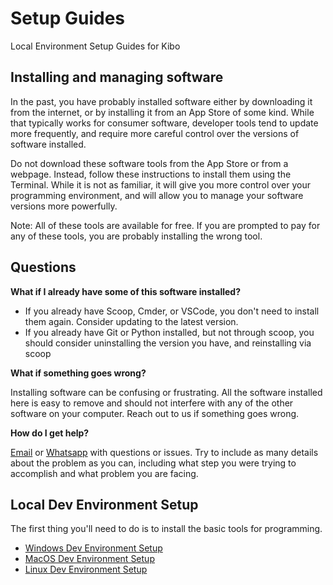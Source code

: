 # Setup Guides

Local Environment Setup Guides for Kibo

## Installing and managing software

In the past, you have probably installed software either by downloading it from the internet, or by installing it from an App Store of some kind. While that typically works for consumer software, developer tools tend to update more frequently, and require more careful control over the versions of software installed. 

Do not download these software tools from the App Store or from a webpage. Instead, follow these instructions to install them using the Terminal. While it is not as familiar, it will give you more control over your programming environment, and will allow you to manage your software versions more powerfully.

Note: All of these tools are available for free. If you are prompted to pay for any of these tools, you are probably installing the wrong tool.

## Questions

**What if I already have some of this software installed?**

- If you already have Scoop, Cmder, or VSCode, you don't need to install them again. Consider updating to the latest version.
- If you already have Git or Python installed, but not through scoop, you should consider uninstalling the version you have, and reinstalling via scoop

**What if something goes wrong?**

Installing software can be confusing or frustrating. All the software installed
here is easy to remove and should not interfere with any of the other software
on your computer. Reach out to us if something goes wrong.

**How do I get help?**

[Email](mailto:hello@kibo.school) or [Whatsapp](https://bit.ly/WhatsAppKibo) with questions or issues. Try to include as many details about the problem as you can, including what step you were trying to accomplish and what problem you are facing.


## Local Dev Environment Setup

The first thing you'll need to do is to install the basic tools for programming.

- [Windows Dev Environment Setup](./windows-setup-guide.md)
- [MacOS Dev Environment Setup](./macos-setup-guide.md)
- [Linux Dev Environment Setup](./linux-setup-guide.md)
